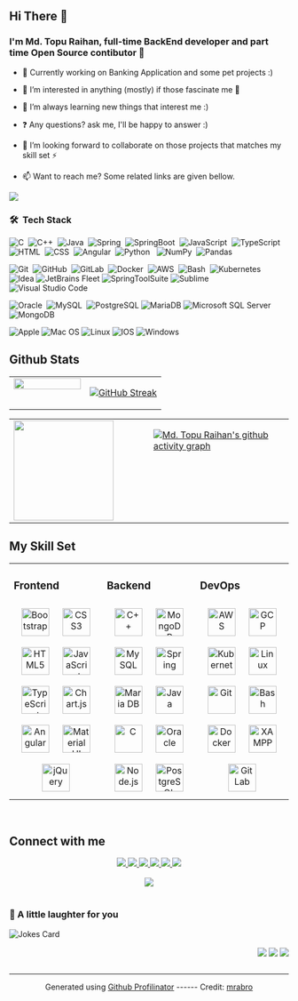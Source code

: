 ## Hi There 👋

### <div align="left">I'm Md. Topu Raihan, full-time BackEnd developer and part time Open Source contibutor 🚀</div>  

- 🔭 Currently working on Banking Application and some pet projects :)  

- 👀 I’m interested in anything (mostly) if those fascinate me 👀

- 🌱 I’m always learning new things that interest me :)  
  
- ❓ Any questions? ask me, I'll be happy to answer :)  

- 💞️ I’m looking forward to collaborate on those projects that matches my skill set ⚡

- 📫 Want to reach me? Some related links are given bellow.
  
<img src="https://user-images.githubusercontent.com/73097560/115834477-dbab4500-a447-11eb-908a-139a6edaec5c.gif">

### 🛠 &nbsp;Tech Stack

![C](https://img.shields.io/badge/-C-05122A?style=flat&logo=C&logoColor=A8B9CC)&nbsp;
![C++](https://img.shields.io/badge/-C++-05122A?style=flat&logo=C%2B%2B&logoColor=00599C)&nbsp;
![Java](https://img.shields.io/badge/-Java-05122A?style=flat&logo=javase)&nbsp;
![Spring](https://img.shields.io/badge/-Spring-05122A?style=flat&logo=spring)&nbsp;
![SpringBoot](https://img.shields.io/badge/-SpringBoot-05122A?style=flat&logo=springboot)&nbsp;
![JavaScript](https://img.shields.io/badge/-JavaScript-05122A?style=flat&logo=javascript)&nbsp;
![TypeScript](https://img.shields.io/badge/-TypeScript-05122A?style=flat&logo=typescript)&nbsp;
![HTML](https://img.shields.io/badge/-HTML-05122A?style=flat&logo=HTML5)&nbsp;
![CSS](https://img.shields.io/badge/-CSS-05122A?style=flat&logo=CSS3&logoColor=1572B6)&nbsp;
![Angular](https://img.shields.io/badge/-Angular-05122A?style=flat&logo=angular&logoColor=1572B6)&nbsp;
![Python](https://img.shields.io/badge/-Python-05122A?style=flat&logo=python)&nbsp;&nbsp;
![NumPy](https://img.shields.io/badge/-Numpy-%23013243.svg?style=flat&logo=numpy&logoColor=white)&nbsp;
![Pandas](https://img.shields.io/badge/-Pandas-%23150458.svg?style=flat&logo=pandas&logoColor=white)

![Git](https://img.shields.io/badge/-Git-05122A?style=flat&logo=git)&nbsp;
![GitHub](https://img.shields.io/badge/-GitHub-05122A?style=flat&logo=github)&nbsp;
![GitLab](https://img.shields.io/badge/-GitLab-05122A?style=flat&logo=gitlab)&nbsp;
![Docker](https://img.shields.io/badge/-Docker-05122A?style=flat&logo=docker)&nbsp;
![AWS](https://img.shields.io/badge/-AWS-05122A?style=flat&logo=amazon-web-services)&nbsp;
![Bash](https://img.shields.io/badge/-Bash-05122A?style=flat&logo=bashscripting)&nbsp;
![Kubernetes](https://img.shields.io/badge/-Kubernetes-05122A?style=flat&logo=kubernetes)&nbsp;
![Idea](https://img.shields.io/badge/-Intellij%20Idea-143?style=flat&logo=intellij-idea&logoColor=black&color=black&labelColor=green)
![JetBrains Fleet](https://img.shields.io/badge/-JetBrains%20Fleet-143?style=flat&logo=jetbrainsfleeteditor&logoColor=black&color=black&labelColor=green)
![SpringToolSuite](https://img.shields.io/badge/-Spring%20Tool%20Suite-143?style=flat&logo=springtoolsuite&logoColor=black&color=black&labelColor=green)
![Sublime](https://img.shields.io/badge/-Sublime-143?style=flat&logo=sublime-text&logoColor=black&color=black&labelColor=green)
![Visual Studio Code](https://img.shields.io/badge/-Visual%20Studio%20Code-05122A?style=flat&logo=visual-studio-code&logoColor=007ACC)&nbsp;

![Oracle](https://img.shields.io/badge/-Oracle-05122A?style=flat&logo=oracle)&nbsp;
![MySQL](https://img.shields.io/badge/-MySQL-05122A?style=flat&logo=mysql)&nbsp;
![PostgreSQL](https://img.shields.io/badge/-PostgreSQL-143?style=flat&logo=PostgreSQL&logoColor=black&color=black&labelColor=green)
![MariaDB](https://img.shields.io/badge/-MariaDB-143?style=flat&logo=mariadb&logoColor=black&color=black&labelColor=green)
![Microsoft SQL Server](https://img.shields.io/badge/-Microsoft%20SQL%20Server-143?style=flat&logo=microsoftsqlserver&logoColor=black&color=black&labelColor=green)
![MongoDB](https://img.shields.io/badge/-MongoDB-05122A?style=flat&logo=mongodb&logoColor=007ACC)&nbsp;


![Apple](https://img.shields.io/badge/Apple-%23000000.svg?style=flat&logo=apple&logoColor=white)
![Mac OS](https://img.shields.io/badge/mac%20os-000000?style=flat&logo=macos&logoColor=F0F0F0)
![Linux](https://img.shields.io/badge/linux-000000?style=flat&logo=linux&logoColor=F0F0F0)
![IOS](https://img.shields.io/badge/iOS-000000?style=flat&logo=ios&logoColor=white)
![Windows](https://img.shields.io/badge/windows-9933CC?style=flat&logo=windows&logoColor=white)

## Github Stats  
<table><tr><td valign="top" width="50%">
<img src="https://github-readme-stats.vercel.app/api?username=raihantopu&show_icons=true&count_private=true&hide_border=true&theme=radical" align="left" style="width: 100%" />

</td><td valign="top" width="50%">

[![GitHub Streak](https://streak-stats.demolab.com?user=raihantopu&theme=radical)](https://git.io/streak-stats)

</td></tr></table>

<table><tr><td valign="top" width="50%">
<img height="180em" src="https://github-readme-stats-eight-theta.vercel.app/api/top-langs/?username=raihantopu&layout=compact&langs_count=8&theme=algolia&include_all_commits=true&count_private=true"/>

</td><td valign="top" width="50%">

[![Md. Topu Raihan's github activity graph](https://github-readme-activity-graph.cyclic.app/graph?username=raihantopu&theme=github-compact)](https://github.com/raihantopu/github-readme-activity-graph)

</td></tr></table>

## My Skill Set  
<table><tr><td valign="top" width="33%">

### Frontend  
<div align="center">  
<a href="https://getbootstrap.com/docs/3.4/javascript/" target="_blank"><img style="margin: 10px" src="https://profilinator.rishav.dev/skills-assets/bootstrap-plain.svg" alt="Bootstrap" height="50" /></a>  
<a href="https://www.w3schools.com/css/" target="_blank"><img style="margin: 10px" src="https://profilinator.rishav.dev/skills-assets/css3-original-wordmark.svg" alt="CSS3" height="50" /></a>  
<a href="https://en.wikipedia.org/wiki/HTML5" target="_blank"><img style="margin: 10px" src="https://profilinator.rishav.dev/skills-assets/html5-original-wordmark.svg" alt="HTML5" height="50" /></a>  
<a href="https://www.javascript.com/" target="_blank"><img style="margin: 10px" src="https://profilinator.rishav.dev/skills-assets/javascript-original.svg" alt="JavaScript" height="50" /></a>  
<a href="https://www.typescriptlang.org/" target="_blank"><img style="margin: 10px" src="https://profilinator.rishav.dev/skills-assets/typescript-original.svg" alt="TypeScript" height="50" /></a>  
<a href="https://www.chartjs.org/" target="_blank"><img style="margin: 10px" src="https://profilinator.rishav.dev/skills-assets/logo-title.svg" alt="Chart.js" height="50" /></a>  
<a href="https://angular.io/" target="_blank"><img style="margin: 10px" src="https://profilinator.rishav.dev/skills-assets/angularjs-original.svg" alt="Angular" height="50" /></a>  
<a href="https://mui.com/" target="_blank"><img style="margin: 10px" src="https://profilinator.rishav.dev/skills-assets/mui.png" alt="Material UI" height="50" /></a>  
<a href="https://jquery.com/" target="_blank"><img style="margin: 10px" src="https://profilinator.rishav.dev/skills-assets/jquery.png" alt="jQuery" height="50" /></a>  
</div>

</td><td valign="top" width="33%">



### Backend  
<div align="center">  
<a href="https://www.cplusplus.com/" target="_blank"><img style="margin: 10px" src="https://profilinator.rishav.dev/skills-assets/cplusplus-original.svg" alt="C++" height="50" /></a>  
<a href="https://www.mongodb.com/" target="_blank"><img style="margin: 10px" src="https://profilinator.rishav.dev/skills-assets/mongodb-original-wordmark.svg" alt="MongoDB" height="50" /></a>  
<a href="https://www.mysql.com/" target="_blank"><img style="margin: 10px" src="https://profilinator.rishav.dev/skills-assets/mysql-original-wordmark.svg" alt="MySQL" height="50" /></a>  
<a href="https://docs.spring.io/spring-framework/docs/3.0.x/reference/expressions.html#:~:text=The%20Spring%20Expression%20Language%20(SpEL,and%20basic%20string%20templating%20functionality." target="_blank"><img style="margin: 10px" src="https://profilinator.rishav.dev/skills-assets/springio-icon.svg" alt="Spring" height="50" /></a>  
<a href="https://mariadb.org/" target="_blank"><img style="margin: 10px" src="https://profilinator.rishav.dev/skills-assets/mariadb.png" alt="Maria DB" height="50" /></a>  
<a href="https://www.java.com/" target="_blank"><img style="margin: 10px" src="https://profilinator.rishav.dev/skills-assets/java-original-wordmark.svg" alt="Java" height="50" /></a>  
<a href="https://www.cprogramming.com/" target="_blank"><img style="margin: 10px" src="https://profilinator.rishav.dev/skills-assets/c-original.svg" alt="C" height="50" /></a>  
<a href="https://www.oracle.com/in/index.html" target="_blank"><img style="margin: 10px" src="https://profilinator.rishav.dev/skills-assets/oracle-original.svg" alt="Oracle" height="50" /></a>  
<a href="https://nodejs.org/" target="_blank"><img style="margin: 10px" src="https://profilinator.rishav.dev/skills-assets/nodejs-original-wordmark.svg" alt="Node.js" height="50" /></a>  
<a href="https://www.postgresql.org/" target="_blank"><img style="margin: 10px" src="https://profilinator.rishav.dev/skills-assets/postgresql-original-wordmark.svg" alt="PostgreSQL" height="50" /></a>  
</div>

</td><td valign="top" width="33%">



### DevOps  
<div align="center">  
<a href="https://aws.amazon.com/" target="_blank"><img style="margin: 10px" src="https://profilinator.rishav.dev/skills-assets/amazonwebservices-original-wordmark.svg" alt="AWS" height="50" /></a>  
<a href="https://cloud.google.com/" target="_blank"><img style="margin: 10px" src="https://profilinator.rishav.dev/skills-assets/google_cloud-icon.svg" alt="GCP" height="50" /></a>  
<a href="https://kubernetes.io/" target="_blank"><img style="margin: 10px" src="https://profilinator.rishav.dev/skills-assets/kubernetes-icon.svg" alt="Kubernetes" height="50" /></a>  
<a href="https://www.linux.org/" target="_blank"><img style="margin: 10px" src="https://profilinator.rishav.dev/skills-assets/linux-original.svg" alt="Linux" height="50" /></a>  
<a href="https://github.com/" target="_blank"><img style="margin: 10px" src="https://profilinator.rishav.dev/skills-assets/git-scm-icon.svg" alt="Git" height="50" /></a>  
<a href="https://www.gnu.org/software/bash/" target="_blank"><img style="margin: 10px" src="https://profilinator.rishav.dev/skills-assets/gnu_bash-icon.svg" alt="Bash" height="50" /></a>  
<a href="https://www.docker.com/" target="_blank"><img style="margin: 10px" src="https://profilinator.rishav.dev/skills-assets/docker-original-wordmark.svg" alt="Docker" height="50" /></a>  
<a href="https://www.apachefriends.org/" target="_blank"><img style="margin: 10px" src="https://profilinator.rishav.dev/skills-assets/xampp.png" alt="XAMPP" height="50" /></a>  
<a href="https://about.gitlab.com/" target="_blank"><img style="margin: 10px" src="https://profilinator.rishav.dev/skills-assets/gitlab.svg" alt="GitLab" height="50" /></a>  
</div>

</td></tr></table>  

<br/> 

## Connect with me  
<div align="center">
<a href="https://github.com/raihantopu" target="_blank">
<img src="https://img.shields.io/badge/github-%2324292e.svg?&style=for-the-badge&logo=github&logoColor=white alt=github style="margin-bottom: 5px;" />
</a>
  
<a href="https://twitter.com/topuraihan51" target="_blank">
<img src="https://img.shields.io/badge/twitter-%2300acee.svg?&style=for-the-badge&logo=twitter&logoColor=white alt=twitter style="margin-bottom: 5px;" />
</a>
  
<a href="https://linkedin.com/in/raihantopu" target="_blank">
<img src="https://img.shields.io/badge/linkedin-%2324292e.svg?&style=for-the-badge&logo=linkedin&logoColor=white alt=linkedin style="margin-bottom: 5px;" />
</a>  
  
<a href="https://www.facebook.com/du.topuraihan/" target="_blank">
<img src="https://img.shields.io/badge/facebook-%231E77B5.svg?&style=for-the-badge&logo=facebook&logoColor=white alt=facebook style="margin-bottom: 5px;" />
</a>  

<a href="https://www.facebook.com/raihantopu/" target="_blank">
<img src="https://img.shields.io/badge/gitlab-%2324292e.svg?&style=for-the-badge&logo=gitlab&logoColor=white alt=gitlab style="margin-bottom: 5px;" />
</a>

<a href="https://www.instagram.com/raihantopu/" target="_blank">
<img src="https://img.shields.io/badge/Instagram-%231E77B5.svg?&style=for-the-badge&logo=Instagram&logoColor=white alt=Instagram style="margin-bottom: 5px;" />
</a>  
</div>  

<br/> 

<div align="center">
<img src="https://komarev.com/ghpvc/?username=raihantopu&&style=flat-square" align="center" />
</div>  
<br/>  

### 🙊 A little laughter for you
![Jokes Card](https://readme-jokes.vercel.app/api?theme=dracula)
<div align="right">
            <a href="https://www.buymeacoffee.com/raihantopu" target="_blank" style="display: inline-block;">
                <img
                    src="https://img.shields.io/badge/Donate-Buy%20Me%20A%20Coffee-orange.svg?style=flat-square&logo=buymeacoffee" 
                    align="center"
                />
            </a>
                <a href="https://liberapay.com/raihantopu" target="_blank" style="display: inline-block;">
                    <img
                        src="https://img.shields.io/badge/Donate-Liberapay-f6c915.svg?style=flat-square&logo=liberapay" 
                        align="center"
                    />
                </a>
            <a href="https://ko-fi.com/raihantopu" target="_blank" style="display: inline-block;">
                <img
                    src="https://img.shields.io/badge/Donate-Ko--fi-F16061.svg?style=flat-square&logo=ko-fi" 
                    align="center"
                />
            </a></div>
<br />

----
<div align="center">Generated using <a href="https://profilinator.rishav.dev/" target="_blank">Github Profilinator</a> ------ Credit: <a href="https://github.com/mrabro"> mrabro </a></div> 
